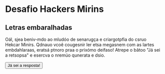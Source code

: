 # Desafio Hackers Mirins

## Letras embaralhadas

Oál, sjea beniv-mdo ao mludóo de senarugça e criargotpfia do csruo Hekcar Minirs. Qdnauo vcoê cougesnir ler etsa megasnem com as lartes embdahlaraas, eratsá ptnoro praa o prixómo deifaso! Atrepe o bãtoo "Já sei a retsopsa" e esercva o nremúo qunerata e dsio.

<button onclick='
  var resposta = prompt("Qual é o número?");
  if (resposta == 42) {
    alert("Parabéns! Vamos para o próximo desafio!");
    window.location.href="Leet";
  } else {
    alert("Resposta errada. Tente novamente.");
  }
'>Já sei a resposta!</button>
